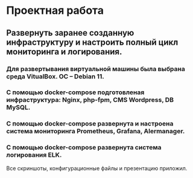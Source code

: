 # Проектная работа

## Развернуть заранее созданную инфраструктуру и настроить полный цикл мониторинга и логирования.


### Для развертывания виртуальной машины была выбрана среда VitualBox. OC – Debian 11.

### С помощью docker-compose подготовленая инфраструктура: Nginx, php-fpm, CMS Wordpress, DB MySQL.

### С помощью docker-compose развернута и настроена система мониторинга Prometheus, Grafana, Alermanager.

### C помощью docker-compose развернута система логирования ELK.

Все скриншоты, конфигурационные файлы и презентацию приложил.
